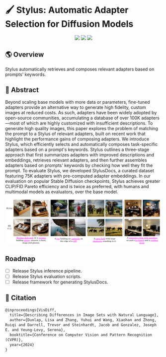 # 🖌️ Stylus: Automatic Adapter Selection for Diffusion Models

<p align="center">
  <a href="https://michaelzhiluo.github.io/stylus/"><img src="https://img.shields.io/badge/🌐-Website-red" height="25"></a>
  <a href=""><img src="https://img.shields.io/badge/📝-Paper-blue" height="25"></a>
  <a href="https://drive.google.com/file/d/1iMYQWHraC1JT78-MYOapvGNIuLoTMO-x/view?usp=sharing" ><img src="https://img.shields.io/badge/💡-StylusDocs-green" height="25"></a>
</p>

## 🌎 Overview

Stylus automatically retrieves and composes relevant adapters based on prompts' keywords.


## 🔮 Abstract

Beyond scaling base models with more data or parameters, fine-tuned adapters provide an alternative way to generate high fidelity, custom images at reduced costs. As such, adapters have been widely adopted by open-source communities, accumulating a database of over 100K adapters—most of which are highly customized with insufficient descriptions. To generate high quality images, this paper explores the problem of matching the prompt to a Stylus of relevant adapters, built on recent work that highlight the performance gains of composing adapters. We introduce Stylus, which efficiently selects and automatically composes task-specific adapters based on a prompt's keywords. Stylus outlines a three-stage approach that first summarizes adapters with improved descriptions and embeddings, retrieves relevant adapters, and then further assembles adapters based on prompts' keywords by checking how well they fit the prompt. To evaluate Stylus, we developed StylusDocs, a curated dataset featuring 75K adapters with pre-computed adapter embeddings. In our evaluation on popular Stable Diffusion checkpoints, Stylus achieves greater CLIP/FID Pareto efficiency and is twice as preferred, with humans and multimodal models as evaluators, over the base model.

<img src="./docs/static/images/intro.jpg"></img>

## Roadmap

- [ ] Release Stylus inference pipeline.
- [ ] Release Stylus evaluation scripts.
- [ ] Release framework for generating StylusDocs.

## 🎯 Citation

```
@inproceedings{VisDiff,
  title={Describing Differences in Image Sets with Natural Language},
  author={Dunlap, Lisa and Zhang, Yuhui and Wang, Xiaohan and Zhong, Ruiqi and Darrell, Trevor and Steinhardt, Jacob and Gonzalez, Joseph E. and Yeung-Levy, Serena},
  booktitle={Conference on Computer Vision and Pattern Recognition (CVPR)},
  year={2024}
}
```

